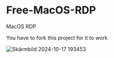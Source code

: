 # Free-MacOS-RDP
MacOS RDP 

You have to fork this project for it to work


![Skärmbild 2024-10-17 193453](https://github.com/user-attachments/assets/68f32497-ac9a-4d08-a771-af02572e94b5)

